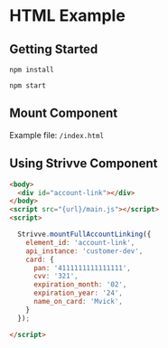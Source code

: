 # HTML Example

## Getting Started
```
npm install
```
```
npm start
```

## Mount Component
Example file: `/index.html`

## Using Strivve Component

```html
<body>
  <div id="account-link"></div>
</body>
<script src="{url}/main.js"></script>
<script>

  Strivve.mountFullAccountLinking({
    element_id: 'account-link',
    api_instance: 'customer-dev',
    card: {
      pan: '4111111111111111',
      cvv: '321',
      expiration_month: '02',
      expiration_year: '24',
      name_on_card: 'Mvick',
    }
  });

</script>
```

